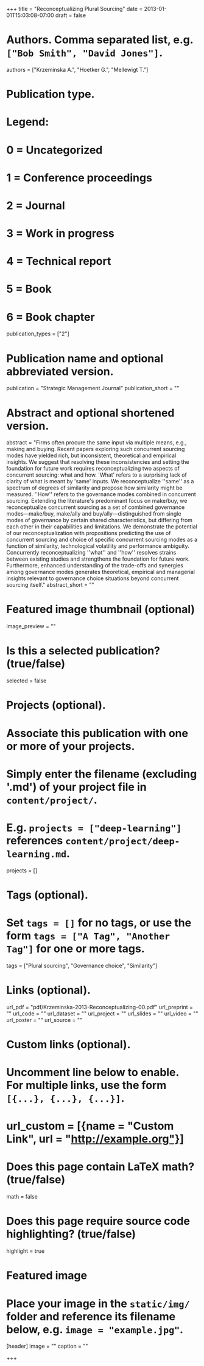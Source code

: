 +++
title = "Reconceptualizing Plural Sourcing"
date = 2013-01-01T15:03:08-07:00
draft = false

# Authors. Comma separated list, e.g. `["Bob Smith", "David Jones"]`.
authors = ["Krzeminska A.", "Hoetker G.", "Mellewigt T."]

# Publication type.
# Legend:
# 0 = Uncategorized
# 1 = Conference proceedings
# 2 = Journal
# 3 = Work in progress
# 4 = Technical report
# 5 = Book
# 6 = Book chapter
publication_types = ["2"]

# Publication name and optional abbreviated version.
publication = "Strategic Management Journal"
publication_short = ""

# Abstract and optional shortened version.
abstract = "Firms often procure the same input via multiple means, e.g., making and buying. Recent papers exploring such concurrent sourcing modes have yielded rich, but inconsistent, theoretical and empirical insights. We suggest that resolving these inconsistencies and setting the foundation for future work requires reconceptualizing two aspects of concurrent sourcing: what and how. 'What' refers to a surprising lack of clarity of what is meant by 'same' inputs. We reconceptualize ''same'' as a spectrum of degrees of similarity and propose how similarity might be measured. ''How'' refers to the governance modes combined in concurrent sourcing. Extending the literature's predominant focus on make/buy, we reconceptualize concurrent sourcing as a set of combined governance modes—make/buy, make/ally and buy/ally—distinguished from single modes of governance by certain shared characteristics, but differing from each other in their capabilities and limitations. We demonstrate the potential of our reconceptualization with propositions predicting the use of concurrent sourcing and choice of specific concurrent sourcing modes as a function of similarity, technological volatility and performance ambiguity. Concurrently reconceptualizing ''what'' and ''how'' resolves strains between existing studies and strengthens the foundation for future work. Furthermore, enhanced understanding of the trade-offs and synergies among governance modes generates theoretical, empirical and managerial insights relevant to governance choice situations beyond concurrent sourcing itself."
abstract_short = ""

# Featured image thumbnail (optional)
image_preview = ""

# Is this a selected publication? (true/false)
selected = false

# Projects (optional).
#   Associate this publication with one or more of your projects.
#   Simply enter the filename (excluding '.md') of your project file in `content/project/`.
#   E.g. `projects = ["deep-learning"]` references `content/project/deep-learning.md`.
projects = []

# Tags (optional).
#   Set `tags = []` for no tags, or use the form `tags = ["A Tag", "Another Tag"]` for one or more tags.
tags = ["Plural sourcing", "Governance choice", "Similarity"]

# Links (optional).
url_pdf = "pdf/Krzeminska-2013-Reconceptualizing-00.pdf"
url_preprint = ""
url_code = ""
url_dataset = ""
url_project = ""
url_slides = ""
url_video = ""
url_poster = ""
url_source = ""

# Custom links (optional).
#   Uncomment line below to enable. For multiple links, use the form `[{...}, {...}, {...}]`.
# url_custom = [{name = "Custom Link", url = "http://example.org"}]

# Does this page contain LaTeX math? (true/false)
math = false

# Does this page require source code highlighting? (true/false)
highlight = true

# Featured image
# Place your image in the `static/img/` folder and reference its filename below, e.g. `image = "example.jpg"`.
[header]
image = ""
caption = ""

+++
